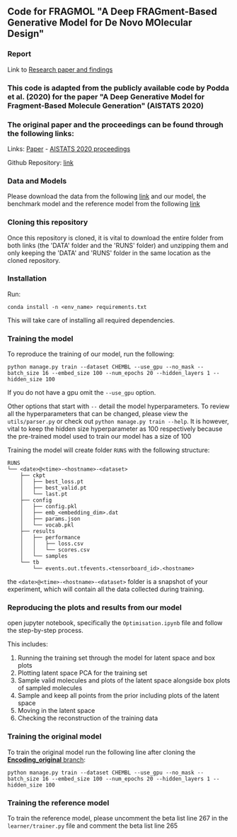 ## Code for FRAGMOL "A Deep FRAGment-Based Generative Model for De Novo MOlecular Design"
### Report
Link to [Research paper and findings](https://drive.google.com/file/d/1iilahcVytCHjJU3EMK2Gi9Ytd-LH7rBs/view?usp=sharing)


### This code is adapted from the publicly available code by Podda et al. (2020) for the paper "A Deep Generative Model for Fragment-Based Molecule Generation" (AISTATS 2020)
### The original paper and the proceedings can be found through the following links:
Links:  [Paper](http://proceedings.mlr.press/v108/podda20a/podda20a.pdf) - [AISTATS 2020 proceedings](http://proceedings.mlr.press/v108/)

Github Repository: [link](https://github.com/marcopodda/fragment-based-dgm)
### Data and Models
Please download the data from the following [link](https://drive.google.com/drive/folders/1rvyRWvwjaRs3b-rXx4AZBJPP4L1GE4Ge?usp=sharing) and our model, the benchmark model and the reference model from the following [link](https://drive.google.com/drive/folders/1puL7k0dikxZT3pfrPr1zSsriei-x0ew6?usp=sharing) 

### Cloning this repository
Once this repository is cloned, it is vital to download the entire folder from both links (the 'DATA' folder and the 'RUNS' folder) and unzipping them and only keeping the 'DATA' and 'RUNS' folder in the same location as the cloned repository.

### Installation

Run:

`conda install -n <env_name> requirements.txt`

This will take care of installing all required dependencies.

### Training the model
To reproduce the training of our model, run the following:

`python manage.py train --dataset CHEMBL --use_gpu --no_mask --batch_size 16 --embed_size 100 --num_epochs 20 --hidden_layers 1 --hidden_size 100`

If you do not have a gpu omit the `--use_gpu` option.

Other options that start with `--` detail the model hyperparameters. To review all the hyperparameters that can be changed, please view the `utils/parser.py` or check out `python manage.py train --help`. 
It is however, vital to keep the hidden size hyperparameter as 100 respectively because the pre-trained model used to train our model has a size of 100

Training the model will create folder `RUNS` with the following structure:

```
RUNS
└── <date>@<time>-<hostname>-<dataset>
    ├── ckpt
    │   ├── best_loss.pt
    │   ├── best_valid.pt
    │   └── last.pt
    ├── config
    │   ├── config.pkl
    │   ├── emb_<embedding_dim>.dat
    │   ├── params.json
    │   └── vocab.pkl
    ├── results
    │   ├── performance
    │   │   ├── loss.csv
    │   │   └── scores.csv
    │   └── samples
    └── tb
        └── events.out.tfevents.<tensorboard_id>.<hostname>
```


the `<date>@<time>-<hostname>-<dataset>` folder is a snapshot of your experiment, which will contain all the data collected during training.

### Reproducing the plots and results from our model
open jupyter notebook, specifically the `Optimisation.ipynb` file and follow the step-by-step process.

This includes:
1. Running the training set through the model for latent space and box plots
2. Plotting latent space PCA for the training set
3. Sample valid molecules and plots of the latent space alongside box plots of sampled molecules
4. Sample and keep all points from the prior including plots of the latent space
5. Moving in the latent space
6. Checking the reconstruction of the training data

### Training the original model
To train the original model run the following line after cloning the [**Encoding_original** branch](https://github.com/panukorn17/drug_discovery_models/tree/Encoding_original/fragment-based-dgm):

`python manage.py train --dataset CHEMBL --use_gpu --no_mask --batch_size 16 --embed_size 100 --num_epochs 20 --hidden_layers 1 --hidden_size 100`

### Training the reference model
To train the reference model, please uncomment the beta list line 267 in the `learner/trainer.py` file and comment the beta list line 265

